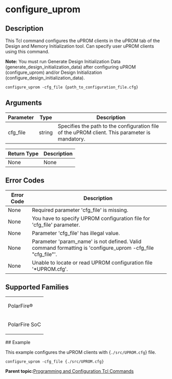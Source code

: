 # configure\_uprom

## Description

This Tcl command configures the uPROM clients in the uPROM tab of the Design and Memory Initialization tool. Can specify user uPROM clients using this command.

**Note:** You must run Generate Design Initialization Data \(generate\_design\_initialization\_data\) after configuring uPROM \(configure\_uprom\) and/or Design Initialization \(configure\_design\_initialization\_data\).

```
configure_uprom -cfg_file {path_to_configuration_file.cfg}
```

## Arguments

|Parameter|Type|Description|
|---------|----|-----------|
|cfg\_file|string|Specifies the path to the configuration file of the uPROM client. This parameter is mandatory.|

|Return Type|Description|
|-----------|-----------|
|None|None|

## Error Codes

|Error Code|Description|
|----------|-----------|
|None|Required parameter 'cfg\_file' is missing.|
|None|You have to specify UPROM configuration file for 'cfg\_file' parameter.|
|None|Parameter 'cfg\_file' has illegal value.|
|None|Parameter 'param\_name' is not defined. Valid command formatting is 'configure\_uprom -cfg\_file "cfg\_file"'.|
|None|Unable to locate or read UPROM configuration file '\*UPROM.cfg'.|

## Supported Families

<table id="GUID-BA7C60E1-1406-4D18-A881-45AF2320DCCE"><tbody><tr><td>

PolarFire®

</td></tr><tr><td>

PolarFire SoC

</td></tr></tbody>
</table>## Example

This example configures the uPROM clients with \{`./src/UPROM.cfg`\} file.

```
configure_uprom -cfg_file {./src/UPROM.cfg}
```

**Parent topic:**[Programming and Configuration Tcl Commands](GUID-B021E93C-650D-42F1-B90A-AE43EE93E641.md)

